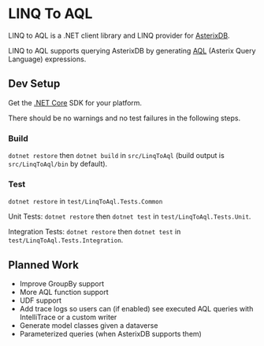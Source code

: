 LINQ To AQL
===========

LINQ to AQL is a .NET client library and LINQ provider for [AsterixDB](http://asterixdb.apache.org/).

LINQ to AQL supports querying AsterixDB by generating [AQL](http://asterixdb.apache.org/docs/0.8.8-incubating/aql/manual.html) (Asterix Query Language) expressions.

Dev Setup
---------
Get the [.NET Core](https://www.microsoft.com/net/core) SDK for your platform.

There should be no warnings and no test failures in the following steps.

### Build

`dotnet restore` then `dotnet build` in `src/LinqToAql` (build output is `src/LinqToAql/bin` by default).

### Test

`dotnet restore` in `test/LinqToAql.Tests.Common`

Unit Tests: `dotnet restore` then `dotnet test` in `test/LinqToAql.Tests.Unit`.

Integration Tests: `dotnet restore` then `dotnet test` in `test/LinqToAql.Tests.Integration`.


Planned Work
------------

* Improve GroupBy support
* More AQL function support
* UDF support
* Add trace logs so users can (if enabled) see executed AQL queries with IntelliTrace or a custom writer
* Generate model classes given a dataverse
* Parameterized queries (when AsterixDB supports them)
